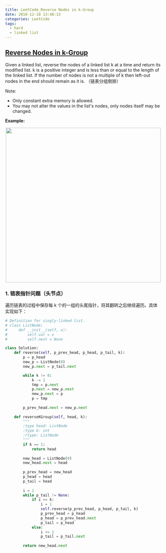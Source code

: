 ```yaml
---
title: LeetCode_Reverse Nodes in k-Group
date: 2018-12-18 13:48:13
categories: LeetCode
tags: 
  - hard
  - linked list
---
```


## [Reverse Nodes in k-Group](https://leetcode.com/problems/reverse-nodes-in-k-group/)

Given a linked list, reverse the nodes of a linked list k at a time and return its modified list. k is a positive integer and is less than or equal to the length of the linked list. If the number of nodes is not a multiple of k then left-out nodes in the end should remain as it is.
（链表分组倒排）


Note:
 * Only constant extra memory is allowed.
 * You may not alter the values in the list's nodes, only nodes itself may be changed.

<!--more-->

**Example:** 

<div align=center>
	<img src="/images/leetcode_25.png" width = "500" align=center/>
</div>


### 1. 链表指针问题（头节点）
遍历链表的过程中保存每 k 个的一组的头尾指针，将其翻转之后继续遍历。具体实现如下：

```python
# Definition for singly-linked list.
# class ListNode:
#     def __init__(self, x):
#         self.val = x
#         self.next = None

class Solution:
    def reverse(self, p_prev_head, p_head, p_tail, k):
        p = p_head
        new_p = ListNode(0)
        new_p.next = p_tail.next

        while k != 0:
            k -= 1
            tmp = p.next
            p.next = new_p.next
            new_p.next = p
            p = tmp
        
        p_prev_head.next = new_p.next
         
    def reverseKGroup(self, head, k):
        """
        :type head: ListNode
        :type k: int
        :rtype: ListNode
        """
        if k == 1:
            return head
        
        new_head = ListNode(0)
        new_head.next = head
        
        p_prev_head = new_head
        p_head = head
        p_tail = head
        
        i = 1
        while p_tail != None:
            if i == k:
                i = 1
                self.reverse(p_prev_head, p_head, p_tail, k)
                p_prev_head = p_head
                p_head = p_prev_head.next
                p_tail = p_head
            else:
                i += 1
                p_tail = p_tail.next
        
        return new_head.next
```

